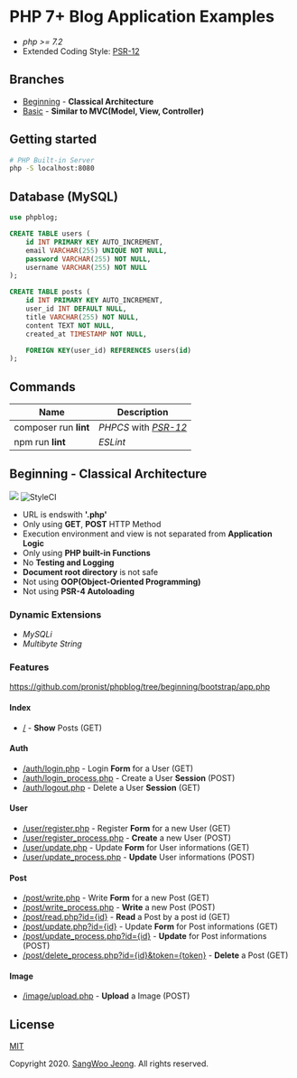 # PHP 7+ Blog Application Examples

* *php >= 7.2*
* Extended Coding Style: [PSR-12](https://www.php-fig.org/psr/psr-12/)

## Branches

* [Beginning](https://github.com/pronist/phpblog/tree/beginning) - **Classical Architecture**
* [Basic](https://github.com/pronist/phpblog/tree/basic) - **Similar to MVC(Model, View, Controller)**

## Getting started

```bash
# PHP Built-in Server
php -S localhost:8080
```

## Database (MySQL)

```sql
use phpblog;

CREATE TABLE users (
    id INT PRIMARY KEY AUTO_INCREMENT,
    email VARCHAR(255) UNIQUE NOT NULL,
    password VARCHAR(255) NOT NULL,
    username VARCHAR(255) NOT NULL
);

CREATE TABLE posts (
    id INT PRIMARY KEY AUTO_INCREMENT,
    user_id INT DEFAULT NULL,
    title VARCHAR(255) NOT NULL,
    content TEXT NOT NULL,
    created_at TIMESTAMP NOT NULL,

    FOREIGN KEY(user_id) REFERENCES users(id)
);
```

## Commands

Name|Description|
----|-----------|
composer run **lint**|*PHPCS* with *[PSR-12](https://www.php-fig.org/psr/psr-12/)*
npm run **lint**|*ESLint*

## Beginning - Classical Architecture

<p>
    <img src="https://travis-ci.com/pronist/phpblog.svg?branch=beginning">
    <img src="https://github.styleci.io/repos/231950937/shield?branch=beginning" alt="StyleCI">
</p>

* URL is endswith **'.php'**
* Only using **GET**, **POST** HTTP Method
* Execution environment and view is not separated from **Application Logic**
* Only using **PHP built-in Functions**
* No **Testing and Logging**
* **Document root directory** is not safe
* Not using **OOP(Object-Oriented Programming)**
* Not using **PSR-4 Autoloading**

### Dynamic Extensions

* *MySQLi*
* *Multibyte String*

### Features

<https://github.com/pronist/phpblog/tree/beginning/bootstrap/app.php>

#### Index

* [/](https://github.com/pronist/phpblog/tree/beginning/index.php) - **Show** Posts (GET)

#### Auth

* [/auth/login.php](https://github.com/pronist/phpblog/tree/beginning/auth/login.php) - Login **Form** for a User (GET)
* [/auth/login_process.php](https://github.com/pronist/phpblog/tree/beginning/auth/login_process.php) - Create a User **Session** (POST)
* [/auth/logout.php](https://github.com/pronist/phpblog/tree/beginning/auth/logout.php) - Delete a User **Session** (GET)

#### User

* [/user/register.php](https://github.com/pronist/phpblog/tree/beginning/user/register.php) - Register **Form** for a new User (GET)
* [/user/register_process.php](https://github.com/pronist/phpblog/tree/beginning/user/register_process.php) - **Create** a new User (POST)
* [/user/update.php](https://github.com/pronist/phpblog/tree/beginning/user/update.php) - Update **Form** for User informations (GET)
* [/user/update_process.php](https://github.com/pronist/phpblog/tree/beginning/user/update_proess.php) - **Update** User informations (POST)

#### Post

* [/post/write.php](https://github.com/pronist/phpblog/tree/beginning/post/write.php) - Write **Form** for a new Post (GET)
* [/post/write_process.php](https://github.com/pronist/phpblog/tree/beginning/post/write_process.php) - **Write** a new Post (POST)
* [/post/read.php?id={id}](https://github.com/pronist/phpblog/tree/beginning/post/read.php) - **Read** a Post by a post id (GET)
* [/post/update.php?id={id}](https://github.com/pronist/phpblog/tree/beginning/post/update.php) - Update **Form** for Post informations (GET)
* [/post/update_process.php?id={id}](https://github.com/pronist/phpblog/tree/beginning/post/update_process.php) - **Update** for Post informations (POST)
* [/post/delete_process.php?id={id}&token={token}](https://github.com/pronist/phpblog/tree/beginning/post/delete_process.php) - **Delete** a Post (GET)

#### Image

* [/image/upload.php](https://github.com/pronist/phpblog/tree/beginning/image/upload.php) - **Upload** a Image (POST)

## License

[MIT](https://github.com/pronist/phpblog/blob/beginning/LICENSE)

Copyright 2020. [SangWoo Jeong](https://github.com/pronist). All rights reserved.
